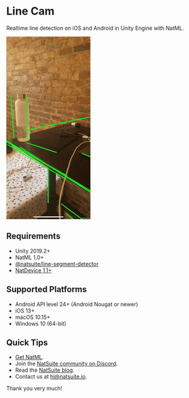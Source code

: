 # Line Cam
Realtime line detection on iOS and Android in Unity Engine with NatML.

![lines](.media/lines.gif)

## Requirements
- Unity 2019.2+
- NatML 1.0+
- [@natsuite/line-segment-detector](https://hub.natsuite.io/predictor/@natsuite/line-segment-detector)
- [NatDevice 1.1+](https://assetstore.unity.com/packages/tools/integration/natdevice-media-device-api-162053)

## Supported Platforms
- Android API level 24+ (Android Nougat or newer)
- iOS 13+
- macOS 10.15+
- Windows 10 (64-bit)

## Quick Tips
- [Get NatML](https://github.com/natsuite/NatML).
- Join the [NatSuite community on Discord](https://discord.gg/y5vwgXkz2f).
- Read the [NatSuite blog](https://blog.natsuite.io/).
- Contact us at [hi@natsuite.io](mailto:hi@natsuite.io).

Thank you very much!